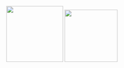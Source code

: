 <!--Github Stats-->
<p float="left">
<img height="150em" src="https://github-readme-stats.vercel.app/api?username=MashodRana&show_icons=true&hide_border=true&&count_private=true&include_all_commits=true" />
<img height="140em" src="https://github-readme-stats.vercel.app/api/top-langs/?username=MashodRana&show_icons=true&hide_border=true&layout=compact&langs_count=8"/>
</p>
